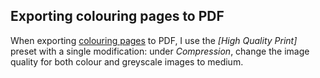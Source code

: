 <!--
  # This file is distributed under under the Creative Commons
  # Attribution 4.0 International License. To view a copy of this
  # license, please visit <http://creativecommons.org/licenses/by/4.0/>.

  description: Read Damien Dart's notes on Adobe InDesign.
  slug: notes/indesign
  title: Adobe InDesign Notes
  twigTemplate: .templates/notes-base.html.twig
-->

Exporting colouring pages to PDF
--------------------------------

When exporting [colouring pages][1] to PDF, I use the _[High Quality
Print]_ preset with a single modification: under _Compression_, change
the image quality for both colour and greyscale images to medium.

[1]: <https://www.robotinaponcho.net/art/>
